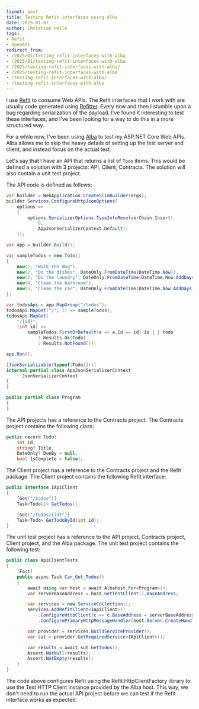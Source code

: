```yaml
---
layout: post
title: Testing Refit interfaces using Alba
date: 2025-01-07
author: Christian Helle
tags:
- Refit
- OpenAPI
redirect_from:
- /2025/01/testing-refit-interfaces-with-alba
- /2025/01/testing-refit-interfaces-with-alba
- /2025/testing-refit-interfaces-with-alba/
- /2025/testing-refit-interfaces-with-alba
- /testing-refit-interfaces-with-alba/
- /testing-refit-interfaces-with-alba
---
```


I use [Refit](https://github.com/reactiveui/refit) to consume Web APIs.
The Refit interfaces that I work with are usually code generated using [Refitter](https://github.com/christianhelle/refitter).
Every now and then I stumble upon a bug regarding serialization of the payload.
I've found it interesting to test these interfaces,
and I've been looking for a way to do this in a more structured way.

For a while now, I've been using [Alba](https://jasperfx.github.io/alba/) to test my ASP.NET Core Web APIs.
Alba allows me to skip the heavy details of setting up the test server and client,
and instead focus on the actual test.

Let's say that I have an API that returns a list of `Todo` items.
This would be defined a solution with 3 projects: API, Client, Contracts.
The solution will also contain a unit test project.

The API code is defined as follows:

```csharp
var builder = WebApplication.CreateSlimBuilder(args);
builder.Services.ConfigureHttpJsonOptions(
    options =>
    {
        options.SerializerOptions.TypeInfoResolverChain.Insert(
            0,
            AppJsonSerializerContext.Default);
    });

var app = builder.Build();

var sampleTodos = new Todo[]
{
    new(1, "Walk the dog"),
    new(2, "Do the dishes", DateOnly.FromDateTime(DateTime.Now)),
    new(3, "Do the laundry", DateOnly.FromDateTime(DateTime.Now.AddDays(1))),
    new(4, "Clean the bathroom"),
    new(5, "Clean the car", DateOnly.FromDateTime(DateTime.Now.AddDays(2)))
};

var todosApi = app.MapGroup("/todos");
todosApi.MapGet("/", () => sampleTodos);
todosApi.MapGet(
    "/{id}",
    (int id) =>
        sampleTodos.FirstOrDefault(a => a.Id == id) is { } todo
            ? Results.Ok(todo)
            : Results.NotFound());

app.Run();

[JsonSerializable(typeof(Todo[]))]
internal partial class AppJsonSerializerContext
    : JsonSerializerContext
{
}

public partial class Program
{
}
```

The API projects has a reference to the Contracts project.
The Contracts project contains the following class:

```csharp
public record Todo(
    int Id,
    string? Title,
    DateOnly? DueBy = null,
    bool IsComplete = false);
```

The Client project has a reference to the Contracts project and the Refit package.
The Client project contains the following Refit interface:

```csharp
public interface IApiClient
{
    [Get("/todos")]
    Task<Todo[]> GetTodos();

    [Get("/todos/{id}")]
    Task<Todo> GetTodoById(int id);
}
```

The unit test project has a reference to the API project, Contracts project, Client project, and the Alba package.
The unit test project contains the following test:

```csharp
public class ApiClientTests
{
    [Fact]
    public async Task Can_Get_Todos()
    {
        await using var host = await AlbaHost.For<Program>();
        var serverBaseAddress = host.GetTestClient().BaseAddress;

        var services = new ServiceCollection();
        services.AddRefitClient<IApiClient>()
            .ConfigureHttpClient(c => c.BaseAddress = serverBaseAddress)
            .ConfigurePrimaryHttpMessageHandler(host.Server.CreateHandler);

        var provider = services.BuildServiceProvider();
        var sut = provider.GetRequiredService<IApiClient>();

        var results = await sut.GetTodos();
        Assert.NotNull(results);
        Assert.NotEmpty(results);
    }
}
```

The code above configures Refit using the Refit.HttpClientFactory library
to use the Test HTTP Client instance provided by the Alba host.
This way, we don't need to run the actual API project before we can test
if the Refit interface works as expected.
